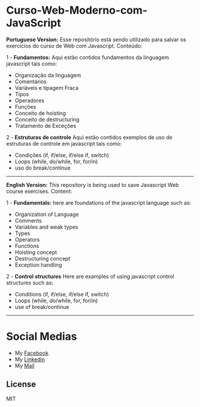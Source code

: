 # Curso-Web-Moderno-com-JavaScript
**Portuguese Version:**
Esse repositório está sendo utilizado para salvar os exercícios do curso de Web com Javascript.
Conteúdo:

1 - **Fundamentos:** Aqui estão contidos fundamentos da linguagem javascript tais como:
* Organização da linguagem
* Comentários
* Variáveis e tipagem Fraca
* Tipos
* Operadores
* Funções
* Conceito de hoisting
* Conceito de destructuring
* Tratamento de Exceções

2 - **Estruturas de controle** Aqui estão contidos exemplos de uso de estruturas de controle em javascript tais como:
* Condições (if, if/else, if/else if, switch)
* Loops (while, do/while, for, for/in)
* uso do break/continue

---

**English Version:**
This repository is being used to save Javascript Web course exercises.
Content:

1 - **Fundamentals:** here are foundations of the javascript language such as:
* Organization of Language
* Comments
* Variables and weak types
* Types
* Operators
* Functions
* Hoisting concept
* Destructuring concept
* Exception handling

2 - **Control structures** Here are examples of using javascript control structures such as:
* Conditions (if, if/else, if/else if, switch)
* Loops (while, do/while, for, for/in)
* use of break/continue

---
# Social Medias

* My [Facebook]
* My [Linkedin]
* My [Mail]

License
----

MIT



[Facebook]: <https://goo.gl/44kRqW>
[Linkedin]: <https://goo.gl/pxSSj2>
[Mail]: <mailto:cristian.paixao@outlook.com>

